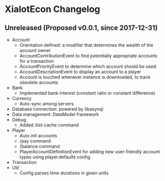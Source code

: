 XialotEcon Changelog
====================

## Unreleased (Proposed v0.0.1, since 2017-12-31)
- Account
  - Orientation defined: a modifier that determines the wealth of the account owner
  - AccountContributionEvent to find potentially appropriate accounts for a transaction
  - AccountPriorityEvent to determine which account should be used
  - AccountDescriptionEvent to display an account to a player
  - Account is touched whenever instance is downloaded, to track obsolete accounts
- Bank
  - Implemented bank interest (constant ratio or constant difference)
- Currency
  - Auto-sync among servers
- Database connection: powered by libasynql
- Data management: DataModel framework
- Debug
  - Added /list-cache command
- Player
  - Auto init accounts
  - /pay command
  - /balance command
  - PlayerAccountDefinitionEvent for adding new user-friendly account types using player.defaults config
- Transaction
- Util
  - Config parses time durations in given units

